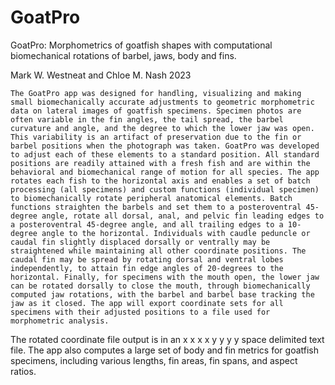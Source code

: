 # GoatPro
GoatPro: Morphometrics of goatfish shapes with computational biomechanical rotations of barbel, jaws, body and fins.

Mark W. Westneat and Chloe M. Nash 2023

	The GoatPro app was designed for handling, visualizing and making small biomechanically accurate adjustments to geometric morphometric data on lateral images of goatfish specimens. Specimen photos are often variable in the fin angles, the tail spread, the barbel curvature and angle, and the degree to which the lower jaw was open. This variability is an artifact of preservation due to the fin or barbel positions when the photograph was taken. GoatPro was developed to adjust each of these elements to a standard position. All standard positions are readily attained with a fresh fish and are within the behavioral and biomechanical range of motion for all species. The app rotates each fish to the horizontal axis and enables a set of batch processing (all specimens) and custom functions (individual specimen) to biomechanically rotate peripheral anatomical elements. Batch functions straighten the barbels and set them to a posteroventral 45-degree angle, rotate all dorsal, anal, and pelvic fin leading edges to a posteroventral 45-degree angle, and all trailing edges to a 10-degree angle to the horizontal. Individuals with caudle peduncle or caudal fin slightly displaced dorsally or ventrally may be straightened while maintaining all other coordinate positions. The caudal fin may be spread by rotating dorsal and ventral lobes independently, to attain fin edge angles of 20-degrees to the horizontal. Finally, for specimens with the mouth open, the lower jaw can be rotated dorsally to close the mouth, through biomechanically computed jaw rotations, with the barbel and barbel base tracking the jaw as it closed. The app will export coordinate sets for all specimens with their adjusted positions to a file used for morphometric analysis.
The rotated coordinate file output is in an x x x x y y y y  space delimited text file.
The app also computes a large set of body and fin metrics for goatfish specimens, including various lengths, fin areas, fin spans, and aspect ratios.


